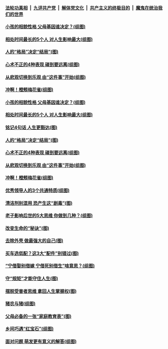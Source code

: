 

####  [法轮功真相](../../../../basic/blob/master/README.md?t=12051602) &nbsp;|&nbsp; [九评共产党](../../../../9ping.md/blob/master/README.md?t=12051602) &nbsp;|&nbsp; [解体党文化](../../../../jtdwh.md/blob/master/README.md?t=12051602)  &nbsp;|&nbsp; [共产主义的终极目的](../../../../gczydzjmd.md/blob/master/README.md?t=12051602) &nbsp;|&nbsp; [魔鬼在统治我们的世界](../../../../mgztzwmdsj.md/blob/master/README.md?t=12051602) 

#### [小孩的相貌性格 父母基因谁决定？(组图)](../pages/p8/954730.md?t=12051602) 

#### [相处时间最长的5个人 对人生影响最大(组图)](../pages/p8/954624.md?t=12051602) 

#### [人的“格局”决定“结局”(图)](../pages/p8/954384.md?t=12051602) 

#### [心术不正的4种表现 碰到要远离(组图)](../pages/p8/954695.md?t=12051602) 

#### [从悲观切换到乐观 由“这件事”开始(组图)](../pages/p8/954478.md?t=12051602) 

#### [冲啊！橙颊梅花雀(组图)](../pages/p8/954619.md?t=12051602) 

#### [小孩的相貌性格 父母基因谁决定？(组图)](../pages/p8/954730.md?t=12051602) 

#### [相处时间最长的5个人 对人生影响最大(组图)](../pages/p8/954624.md?t=12051602) 

#### [铭记4句话 人生更豁达(图)](../pages/p8/954632.md?t=12051602) 

#### [人的“格局”决定“结局”(图)](../pages/p8/954384.md?t=12051602) 

#### [心术不正的4种表现 碰到要远离(组图)](../pages/p8/954695.md?t=12051602) 

#### [从悲观切换到乐观 由“这件事”开始(组图)](../pages/p8/954478.md?t=12051602) 

#### [冲啊！橙颊梅花雀(组图)](../pages/p8/954619.md?t=12051602) 

#### [优秀领导人的3个共通特质(组图)](../pages/p8/954586.md?t=12051602) 

#### [清洁剂别混用 恐产生这“剧毒”(图)](../pages/p8/954584.md?t=12051602) 

#### [老子影响后世的5大思维 你做到几种？(组图)](../pages/p8/954569.md?t=12051602) 

#### [改变生命的“秘诀”(图)](../pages/p8/954380.md?t=12051602) 

#### [去除外壳 做最强大的自己(图)](../pages/p8/954468.md?t=12051602) 

#### [买车选低配？这3大“配件”别错过(图)](../pages/p8/954467.md?t=12051602) 

#### [“宁借娶别借嫁 宁借死别借生”啥意思？(组图)](../pages/p8/954449.md?t=12051602) 

#### [守“规矩”才能守住人生(图)](../pages/p8/953879.md?t=12051602) 

#### [摆脱受害者思维 拿回人生掌握权(图)](../pages/p8/954346.md?t=12051602) 

#### [猪农与猪(组图)](../pages/p8/953882.md?t=12051602) 

#### [父母必备的一张“家庭教育表”(图)](../pages/p8/954315.md?t=12051602) 

#### [乡间巧遇“红宝石”(组图)](../pages/p8/954052.md?t=12051602) 

#### [面对问题 萌发更有意义的解答(组图)](../pages/p8/954237.md?t=12051602) 

